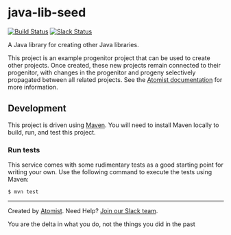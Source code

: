 # java-lib-seed

[![Build Status](https://travis-ci.org/spring-team/java-lib-seed.svg?branch=master)](https://travis-ci.org/spring-team/java-lib-seed)
[![Slack Status](https://join.atomist.com/badge.svg)](https://join.atomist.com)

A Java library for creating other Java libraries.

This project is an example progenitor project that can be used to
create other projects.  Once created, these new projects remain
connected to their progenitor, with changes in the progenitor and
progeny selectively propagated between all related projects.  See
the [Atomist documentation][docs] for more information.

[docs]: http://docs.atomist.com/ (Atomist Documentation)

## Development

This project is driven using [Maven][mvn].  You will need to install
Maven locally to build, run, and test this project.

[mvn]: https://maven.apache.org/

### Run tests

This service comes with some rudimentary tests as a good starting
point for writing your own.  Use the following command to execute the
tests using Maven:

```
$ mvn test
```

---

Created by [Atomist][atomist].
Need Help?  [Join our Slack team][slack].

[atomist]: https://www.atomist.com/
[slack]: https://join.atomist.com/

You are the delta in what you do, not the things you did in the past
